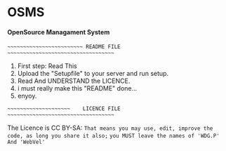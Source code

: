 # OSMS

#### OpenSource Managament System

~~~~~~~~~~~~~~~~~~~~~~~~~~~~~~~~~~~~~~~~~~~~~~~~~~~~~~~~~~~~~~~~~~~~~~~
~~~~~~~~~~~~~~~~~~~~~~~~ README FILE ~~~~~~~~~~~~~~~~~~~~~~~~~~~~~~~~~~
~~~~~~~~~~~~~~~~~~~~~~~~~~~~~~~~~~~~~~~~~~~~~~~~~~~~~~~~~~~~~~~~~~~~~~~

1. First step: Read This
2. Upload the "Setupfile" to your server and run setup.
3. Read And UNDERSTAND the LICENCE.
4. i must really make this "README" done...
5. enyoy.

	
~~~~~~~~~~~~~~~~~~~~~~~~~~~~~~~~~~~~~~~~~~~~~~~~~~~~~~~~~~~~~~~~~~~~~~~
~~~~~~~~~~~~~~~~~~~~    LICENCE FILE ~~~~~~~~~~~~~~~~~~~~~~~~~~~~~~~~~~
~~~~~~~~~~~~~~~~~~~~~~~~~~~~~~~~~~~~~~~~~~~~~~~~~~~~~~~~~~~~~~~~~~~~~~~

The Licence is CC BY-SA:
 `That means you may use, edit, improve the code, as long you share it also;`
 `you MUST leave the names of 'WDG.P' And 'WebVel'`